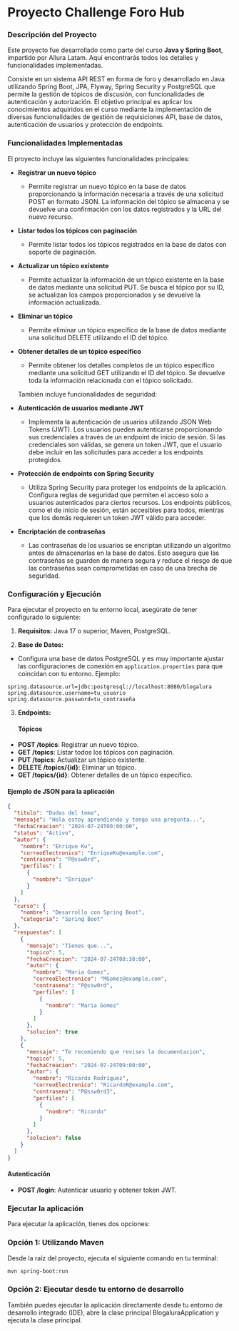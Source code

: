 # Proyecto Challenge Foro Hub

### Descripción del Proyecto

Este proyecto fue desarrollado como parte del curso **Java y Spring Boot**, impartido por Allura Latam. Aquí encontrarás todos los detalles y funcionalidades implementadas.

Consiste en un sistema API REST en forma de foro y desarrollado en Java utilizando Spring Boot, JPA, Flyway, Spring Security y PostgreSQL que permite la gestión de tópicos de discusión, con funcionalidades de autenticación y autorización. El objetivo principal es aplicar los conocimientos adquiridos en el curso mediante la implementación de diversas funcionalidades de gestión de requisiciones API, base de datos, autenticación de usuarios y protección de endpoints.

### Funcionalidades Implementadas

El proyecto incluye las siguientes funcionalidades principales:

- **Registrar un nuevo tópico**
  - Permite registrar un nuevo tópico en la base de datos proporcionando la información necesaria a través de una solicitud POST en formato JSON. La información del tópico se almacena y se devuelve una confirmación con los datos registrados y la URL del nuevo recurso.

- **Listar todos los tópicos con paginación**
  - Permite listar todos los tópicos registrados en la base de datos con soporte de paginación.

- **Actualizar un tópico existente**
  - Permite actualizar la información de un tópico existente en la base de datos mediante una solicitud PUT. Se busca el tópico por su ID, se actualizan los campos proporcionados y se devuelve la información actualizada.

- **Eliminar un tópico**
  - Permite eliminar un tópico específico de la base de datos mediante una solicitud DELETE utilizando el ID del tópico.

- **Obtener detalles de un tópico específico**
  - Permite obtener los detalles completos de un tópico específico mediante una solicitud GET utilizando el ID del tópico. Se devuelve toda la información relacionada con el tópico solicitado.


  También incluye funcionalidades de seguridad:


- **Autenticación de usuarios mediante JWT**
  - Implementa la autenticación de usuarios utilizando JSON Web Tokens (JWT). Los usuarios pueden autenticarse proporcionando sus credenciales a través de un endpoint de inicio de sesión. Si las credenciales son válidas, se genera un token JWT, que el usuario debe incluir en las solicitudes para acceder a los endpoints protegidos.

- **Protección de endpoints con Spring Security**
  - Utiliza Spring Security para proteger los endpoints de la aplicación. Configura reglas de seguridad que permiten el acceso solo a usuarios autenticados para ciertos recursos. Los endpoints públicos, como el de inicio de sesión, están accesibles para todos, mientras que los demás requieren un token JWT válido para acceder.

- **Encriptación de contraseñas**
  - Las contraseñas de los usuarios se encriptan utilizando un algoritmo antes de almacenarlas en la base de datos. Esto asegura que las contraseñas se guarden de manera segura y reduce el riesgo de que las contraseñas sean comprometidas en caso de una brecha de seguridad.

### Configuración y Ejecución

Para ejecutar el proyecto en tu entorno local, asegúrate de tener configurado lo siguiente:

1. **Requisitos:**
   Java 17 o superior, Maven, PostgreSQL.


2. **Base de Datos:**
  - Configura una base de datos PostgreSQL y es muy importante ajustar las configuraciones de conexión en `application.properties` para que coincidan con tu entorno.
  Ejemplo:

```properties
spring.datasource.url=jdbc:postgresql://localhost:8080/blogalura
spring.datasource.username=tu_usuario
spring.datasource.password=tu_contraseña
```

3. **Endpoints:**
   #### Tópicos

- **POST /topics**: Registrar un nuevo tópico.
- **GET /topics**: Listar todos los tópicos con paginación.
- **PUT /topics**: Actualizar un tópico existente.
- **DELETE /topics/{id}**: Eliminar un tópico.
- **GET /topics/{id}**: Obtener detalles de un tópico específico.

#### Ejemplo de JSON para la aplicación

```json
{
  "titulo": "Dudas del tema",
  "mensaje": "Hola estoy aprendiendo y tengo una pregunta...",
  "fechaCreacion": "2024-07-24T00:00:00",
  "status": "Activo",
  "autor": {
    "nombre": "Enrique Ku",
    "correoElectronico": "EnriqueKu@example.com",
    "contrasena": "P@ssw0rd",
    "perfiles": [
      {
        "nombre": "Enrique"
      }
    ]
  },
  "curso": {
    "nombre": "Desarrollo con Spring Boot",
    "categoria": "Spring Boot"
  },
  "respuestas": [
    {
      "mensaje": "Tienes que...",
      "topico": 5,
      "fechaCreacion": "2024-07-24T08:30:00",
      "autor": {
        "nombre": "Maria Gomez",
        "correoElectronico": "MGomez@example.com",
        "contrasena": "P@ssw0rd",
        "perfiles": [
          {
            "nombre": "Maria Gomez"
          }
        ]
      },
      "solucion": true
    },
    {
      "mensaje": "Te recomiendo que revises la documentacion",
      "topico": 5,
      "fechaCreacion": "2024-07-24T09:00:00",
      "autor": {
        "nombre": "Ricardo Rodriguez",
        "correoElectronico": "RicardoR@example.com",
        "contrasena": "P@ssw0rd3",
        "perfiles": [
          {
            "nombre": "Ricardo"
          }
        ]
      },
      "solucion": false
    }
  ]
}
```

  #### Autenticación

- **POST /login**: Autenticar usuario y obtener token JWT.

### Ejecutar la aplicación

Para ejecutar la aplicación, tienes dos opciones:

### Opción 1: Utilizando Maven

Desde la raíz del proyecto, ejecuta el siguiente comando en tu terminal:

```bash
mvn spring-boot:run
```

### Opción 2: Ejecutar desde tu entorno de desarrollo

También puedes ejecutar la aplicación directamente desde tu entorno de desarrollo integrado (IDE), abre la clase principal BlogaluraApplication y ejecuta la clase principal.